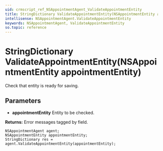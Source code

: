 ```yaml
---
uid: crmscript_ref_NSAppointmentAgent_ValidateAppointmentEntity
title: StringDictionary ValidateAppointmentEntity(NSAppointmentEntity appointmentEntity)
intellisense: NSAppointmentAgent.ValidateAppointmentEntity
keywords: NSAppointmentAgent, ValidateAppointmentEntity
so.topic: reference
---
```


# StringDictionary ValidateAppointmentEntity(NSAppointmentEntity appointmentEntity)

Check that entity is ready for saving.

## Parameters

* **appointmentEntity** Entity to be checked.

**Returns:** Error messages tagged by field.

```crmscript
NSAppointmentAgent agent;
NSAppointmentEntity appointmentEntity;
StringDictionary res = agent.ValidateAppointmentEntity(appointmentEntity);
```

